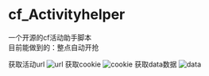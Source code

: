 # cf_Activityhelper
一个开源的cf活动助手脚本  
目前能做到的：整点自动开抢  


获取活动url  ![url](https://github.com/qiums95/cf_Activityhelper/assets/139737103/c1244e4c-53a5-4e94-b02b-00ae36ee8847)
获取cookie  ![cookie](https://github.com/qiums95/cf_Activityhelper/assets/139737103/bb8de09d-6444-4034-92e0-a38b66d3b0fb)
获取data数据  ![data](https://github.com/qiums95/cf_Activityhelper/assets/139737103/f11f7470-e394-47bb-ac57-128055d11184)
